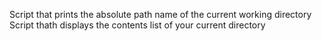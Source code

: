 Script that prints the absolute path name of the current working directory
Script thath displays the contents list of your current directory
